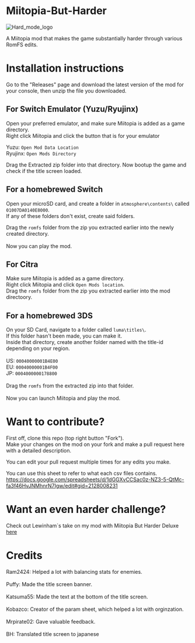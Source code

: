 # Miitopia-But-Harder
![Hard_mode_logo](https://user-images.githubusercontent.com/82438230/177342051-44f6c53e-7093-4acd-acbc-80856acc7838.png)

A Miitopia mod that makes the game substantially harder through various RomFS edits.

# Installation instructions 
Go to the "Releases" page and download the latest version of the mod for your console, then unzip the file you downloaded.

## For Switch Emulator (Yuzu/Ryujinx)
Open your preferred emulator, and make sure Miitopia is added as a game directory. <br> Right click Miitopia and click the button that is for your emulator

Yuzu: `Open Mod Data Location` <br> Ryujinx: `Open Mods Directory`

Drag the Extracted zip folder into that directory. Now bootup the game and check if the title screen loaded.

## For a homebrewed Switch
Open your microSD card, and create a folder in `atmosphere\contents\` called `01007DA0140E8000`. <br> If any of these folders don't exist, create said folders. 

Drag the `romfs` folder from the zip you extracted earlier into the newly created directory. 
<br> <br> Now you can play the mod.

## For Citra
Make sure Miitopia is added as a game directory. <br> Right click Miitopia and click `Open Mods location`. <br> Drag the `romfs` folder from the zip you extracted earlier into the mod directoory.

## For a homebrewed 3DS
On your SD Card, navigate to  a folder called ```luma\titles\```. <br> If this folder hasn't been made, you can make it. <br> Inside that directory, create another folder named with the title-id depending on your region. <br> <br>US: `00040000001B4E00` <br> EU: `00040000001B4F00` <br> JP: `0004000000178800` <br> <br>
Drag the `romfs` from the extracted zip into that folder. <br> <br>
Now you can launch Miitopia and play the mod.

# Want to contribute?
First off, clone this repo (top right button "Fork"). <br> Make your changes on the mod on your fork and make a pull request here with a detailed description.

You can edit your pull request multiple times for any edits you make.

You can use this sheet to refer to what each csv files contains.
https://docs.google.com/spreadsheets/d/1dGGXvCCSac0z-NZ3-5-QtMc-fa3f46HvJNMhnrN7Igw/edit#gid=2128008231

# Want an even harder challenge?
Check out Lewinham`s take on my mod with Miitopia But Harder Deluxe [here](https://github.com/Lewinham/Miitopia-Hard-Mode-Deluxe-Mod)

# Credits 
Ram2424: Helped a lot with balancing stats for enemies. <br> <br>
Puffy: Made the title screen banner. <br><br>
Katsuma55: Made the text at the bottom of the title screen. <br><br>
Kobazco: Creator of the param sheet, which helped a lot with orginzation.<br><br>
Mrpirate02: Gave valuable feedback. <br><br>
BH: Translated title screen to japanese<br><br>
